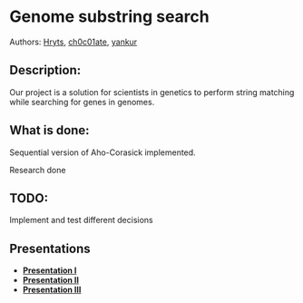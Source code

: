 # Genome substring search

Authors: [Hryts](https://github.com/Hryts), [ch0c01ate](https://github.com/ch0c01ate), [yankur](https://github.com/yankur)

## Description:

Our project is a solution for scientists in genetics to perform string matching while searching for genes in genomes.

## What is done:

Sequential version of Aho-Corasick implemented.

Research done

## TODO:

Implement and test different decisions



## Presentations



- [**Presentation I**](https://docs.google.com/presentation/d/1yow5fSretDchJyX4T9DEEepWt9ZJUv94rC0p-LcquX0/edit#slide=id.g732a92fea1_0_5)
- [**Presentation II**](https://docs.google.com/presentation/d/1yow5fSretDchJyX4T9DEEepWt9ZJUv94rC0p-LcquX0/edit#slide=id.g732a92fea1_3_4)
- [**Presentation III**](https://docs.google.com/presentation/d/1-T6YDYSQbuGx_kSZbkI5jjgQxk5Gub2-RKH1w_ordxo/edit?usp=sharing)
